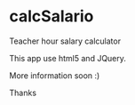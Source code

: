 calcSalario
===========

Teacher hour salary calculator 

This app use html5 and JQuery.

More information soon :)

Thanks
